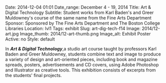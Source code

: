 Date: 2014-12-04 01:01 
Date_range: December 4 - 19, 2014
Title: Art & Digital Technology 
Subtitle: Student works from Karl Baden's and Greer Muldowney's course of the same name from the Fine Arts Department 
Sponsor: Sponsored by The Fine Arts Department and The Boston College Libraries
Location: lvl1
Tags: exhibit
Slug: art-dig-tech-f14
Image: 2014/12-art.jpg
Image_thumb: 2014/12-art-thumb.png
Image_alt: Exhibit Poster
Active: no
Style: default

In<em> <strong>Art &amp; Digital Technology</strong></em>,<strong></strong>a studio   art course taught by professors Karl Baden and Greer Muldowney, students   combine text and image to produce a variety of design and art-oriented   pieces, including book and magazine spreads, posters, advertisements and   CD covers, using Adobe Photoshop and Illustrator as creative tools.   This exhibition consists of excerpts from the students' final projects.